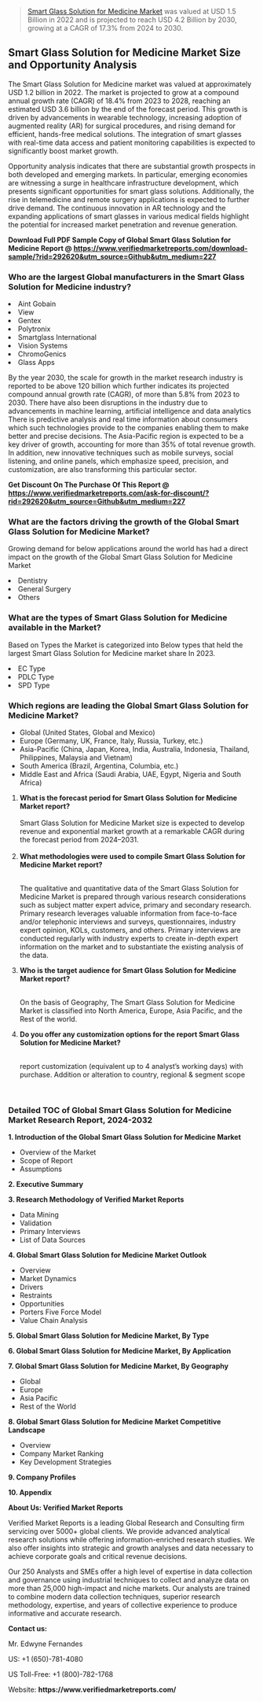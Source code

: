 <blockquote><p><p><a href="https://www.verifiedmarketreports.com/download-sample/?rid=292620&utm_source=Github&utm_medium=227" target="_blank">Smart Glass Solution for Medicine Market</a> was valued at USD 1.5 Billion in 2022 and is projected to reach USD 4.2 Billion by 2030, growing at a CAGR of 17.3% from 2024 to 2030.</p></blockquote><p><h2>Smart Glass Solution for Medicine Market Size and Opportunity Analysis</h2><p>The Smart Glass Solution for Medicine market was valued at approximately USD 1.2 billion in 2022. The market is projected to grow at a compound annual growth rate (CAGR) of 18.4% from 2023 to 2028, reaching an estimated USD 3.6 billion by the end of the forecast period. This growth is driven by advancements in wearable technology, increasing adoption of augmented reality (AR) for surgical procedures, and rising demand for efficient, hands-free medical solutions. The integration of smart glasses with real-time data access and patient monitoring capabilities is expected to significantly boost market growth.</p><p>Opportunity analysis indicates that there are substantial growth prospects in both developed and emerging markets. In particular, emerging economies are witnessing a surge in healthcare infrastructure development, which presents significant opportunities for smart glass solutions. Additionally, the rise in telemedicine and remote surgery applications is expected to further drive demand. The continuous innovation in AR technology and the expanding applications of smart glasses in various medical fields highlight the potential for increased market penetration and revenue generation.</p></p><p class=""><strong>Download Full PDF Sample Copy of Global Smart Glass Solution for Medicine Report @ <a href="https://www.verifiedmarketreports.com/download-sample/?rid=292620&amp;utm_source=Github&amp;utm_medium=227" target="_blank">https://www.verifiedmarketreports.com/download-sample/?rid=292620&amp;utm_source=Github&amp;utm_medium=227</a></strong></p><h3 id="" class="">Who are the largest Global manufacturers in the Smart Glass Solution for Medicine industry?</h3><p><li>Aint Gobain</li><li> View</li><li> Gentex</li><li> Polytronix</li><li> Smartglass International</li><li> Vision Systems</li><li> ChromoGenics</li><li> Glass Apps</li></p><div class=""><div class="" dir="" data-message-author-role="" data-message-id="" data-message-model-slug=""><div class=""><div class=""><div class=""><div class="" dir="" data-message-author-role="" data-message-id="" data-message-model-slug=""><div class=""><div class=""><p>By the year 2030, the scale for growth in the market research industry is reported to be above 120 billion which further indicates its projected compound annual growth rate (CAGR), of more than 5.8% from 2023 to 2030. There have also been disruptions in the industry due to advancements in machine learning, artificial intelligence and data analytics There is predictive analysis and real time information about consumers which such technologies provide to the companies enabling them to make better and precise decisions. The Asia-Pacific region is expected to be a key driver of growth, accounting for more than 35% of total revenue growth. In addition, new innovative techniques such as mobile surveys, social listening, and online panels, which emphasize speed, precision, and customization, are also transforming this particular sector.</p><p><strong>Get Discount On The Purchase Of This Report @&nbsp; <a href="https://www.verifiedmarketreports.com/ask-for-discount/?rid=292620&amp;utm_source=Github&amp;utm_medium=227" target="_blank">https://www.verifiedmarketreports.com/ask-for-discount/?rid=292620&amp;utm_source=Github&amp;utm_medium=227</a></strong></p></div></div></div></div></div></div></div></div><h3 id="" class="">What are the factors driving the growth of the Global Smart Glass Solution for Medicine Market?</h3><p id="" class="">Growing demand for below applications around the world has had a direct impact on the growth of the Global Smart Glass Solution for Medicine Market</p><p id="" class=""><li>Dentistry</li><li> General Surgery</li><li> Others</li></p><h3 id="" class="">What are the types of Smart Glass Solution for Medicine available in the Market?</h3><p id="" class="">Based on Types the Market is categorized into Below types that held the largest Smart Glass Solution for Medicine market share In 2023.</p><p id="" class=""><li>EC Type</li><li> PDLC Type</li><li> SPD Type</li></p><h3 id="" class="">Which regions are leading the Global Smart Glass Solution for Medicine Market?</h3><ul><li>Global (United States, Global and Mexico)</li><li>Europe (Germany, UK, France, Italy, Russia, Turkey, etc.)</li><li>Asia-Pacific (China, Japan, Korea, India, Australia, Indonesia, Thailand, Philippines, Malaysia and Vietnam)</li><li>South America (Brazil, Argentina, Columbia, etc.)</li><li>Middle East and Africa (Saudi Arabia, UAE, Egypt, Nigeria and South Africa)</li></ul><p><ol><li><strong>What is the forecast period for Smart Glass Solution for Medicine Market report?<br /></strong><br /><span data-sheets-root="1" data-sheets-value="{&quot;1&quot;:2,&quot;2&quot;:&quot;XXXX size is expected to develop revenue and exponential market growth at a remarkable CAGR during the forecast period from 2024&ndash;2030.&quot;}" data-sheets-userformat="{&quot;2&quot;:12674,&quot;4&quot;:{&quot;1&quot;:2,&quot;2&quot;:16776960},&quot;10&quot;:2,&quot;11&quot;:0,&quot;15&quot;:&quot;Arial&quot;,&quot;16&quot;:12}">Smart Glass Solution for Medicine Market size is expected to develop revenue and exponential market growth at a remarkable CAGR during the forecast period from 2024&ndash;2031.</span><br /><br /></li><li><strong>What methodologies were used to compile Smart Glass Solution for Medicine Market report?<br /><br /></strong><p>The qualitative and quantitative data of the&nbsp;Smart Glass Solution for Medicine Market is prepared through various research considerations such as subject matter expert advice, primary and secondary research. Primary research leverages valuable information from face-to-face and/or telephonic interviews and surveys, questionnaires, industry expert opinion, KOLs, customers, and others. Primary interviews are conducted regularly with industry experts to create in-depth expert information on the market and to substantiate the existing analysis of the data.&nbsp;</p></li><li><strong>Who is the target audience for Smart Glass Solution for Medicine Market report?<br /><br /></strong><p>On the basis of Geography, The&nbsp;Smart Glass Solution for Medicine Market is classified into North America, Europe, Asia Pacific, and the Rest of the world.</p></li><li><strong>Do you offer any customization options for the report Smart Glass Solution for Medicine Market?<br /><br /></strong><p>report customization (equivalent up to 4 analyst&rsquo;s working days) with purchase. Addition or alteration to country, regional &amp; segment scope</p><p>&nbsp;</p></li></ol></p><h3 id="" class="">Detailed TOC of Global Smart Glass Solution for Medicine Market Research Report, 2024-2032</h3><p id="" class=""><strong>1. Introduction of the Global Smart Glass Solution for Medicine Market</strong></p><ul><li>Overview of the Market</li><li>Scope of Report</li><li>Assumptions</li></ul><p id="" class=""><strong>2. Executive Summary</strong></p><p id="" class=""><strong>3. Research Methodology of&nbsp;Verified Market Reports</strong></p><ul><li>Data Mining</li><li>Validation</li><li>Primary Interviews</li><li>List of Data Sources</li></ul><p id="" class=""><strong>4. Global Smart Glass Solution for Medicine Market Outlook</strong></p><ul><li>Overview</li><li>Market Dynamics</li><li>Drivers</li><li>Restraints</li><li>Opportunities</li><li>Porters Five Force Model</li><li>Value Chain Analysis</li></ul><p id="" class=""><strong>5. Global Smart Glass Solution for Medicine Market, By&nbsp;Type</strong></p><p id="" class=""><strong>6. Global Smart Glass Solution for Medicine Market, By Application</strong></p><p id="" class=""><strong>7. Global Smart Glass Solution for Medicine Market, By Geography</strong></p><ul><li>Global</li><li>Europe</li><li>Asia Pacific</li><li>Rest of the World</li></ul><p id="" class=""><strong>8. Global Smart Glass Solution for Medicine Market Competitive Landscape</strong></p><ul><li>Overview</li><li>Company Market Ranking</li><li>Key Development Strategies</li></ul><p id="" class=""><strong>9. Company Profiles</strong></p><p id="" class=""><strong>10. Appendix</strong></p><p id="" class=""><strong>About Us: Verified Market Reports</strong></p><p id="" class="">Verified Market Reports is a leading Global Research and Consulting firm servicing over 5000+ global clients. We provide advanced analytical research solutions while offering information-enriched research studies. We also offer insights into strategic and growth analyses and data necessary to achieve corporate goals and critical revenue decisions.</p><p id="" class="">Our 250 Analysts and SMEs offer a high level of expertise in data collection and governance using industrial techniques to collect and analyze data on more than 25,000 high-impact and niche markets. Our analysts are trained to combine modern data collection techniques, superior research methodology, expertise, and years of collective experience to produce informative and accurate research.</p><p id="" class=""><strong>Contact us:</strong></p><p id="" class="">Mr. Edwyne Fernandes</p><p id="" class="">US: +1 (650)-781-4080</p><p id="" class="">US Toll-Free: +1 (800)-782-1768</p><p id="" class="">Website: <a target="" data-test-app-aware-link=""><strong>https://www.verifiedmarketreports.com/</strong></a></p>
